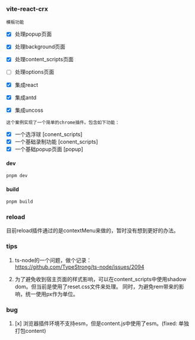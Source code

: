 ### vite-react-crx
`模板功能`
- [x] 处理popup页面
- [x] 处理background页面
- [x] 处理content_scripts页面
- [ ] 处理options页面
- [x] 集成react
- [x] 集成antd
- [x] 集成uncoss


`这个案例实现了一个简单的chrome插件。包含如下功能：`
- [x] 一个选浮球 [conent_scripts]
- [x] 一个基础录制功能 [conent_scripts]
- [x] 一个基础popup页面 [popup]

#### dev
```bash
pnpm dev
```

#### build
```bash
pnpm build
```

### reload
目前reload插件通过的是contextMenu来做的，暂时没有想到更好的办法。

### tips
1. ts-node的一个问题，做个记录：  
https://github.com/TypeStrong/ts-node/issues/2094

2. 为了避免收到宿主页面的样式影响，可以在content_scripts中使用shadow dom。但当前是使用了reset.css文件来处理。
同时，为避免rem带来的影响，统一使用px作为单位。

### bug
1. [x] 浏览器插件环境不支持esm，但是content.js中使用了esm。(fixed: 单独打包content)
